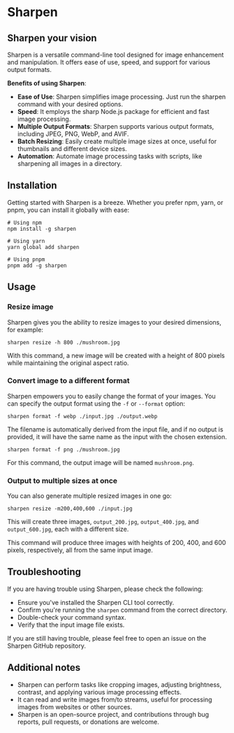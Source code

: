 # Sharpen

## Sharpen your vision

Sharpen is a versatile command-line tool designed for image enhancement and manipulation. It offers ease of use, speed, and support for various output formats.

**Benefits of using Sharpen**:

- **Ease of Use**: Sharpen simplifies image processing. Just run the sharpen command with your desired options.
- **Speed**: It employs the sharp Node.js package for efficient and fast image processing.
- **Multiple Output Formats**: Sharpen supports various output formats, including JPEG, PNG, WebP, and AVIF.
- **Batch Resizing**: Easily create multiple image sizes at once, useful for thumbnails and different device sizes.
- **Automation**: Automate image processing tasks with scripts, like sharpening all images in a directory.

## Installation

Getting started with Sharpen is a breeze. Whether you prefer npm, yarn, or pnpm, you can install it globally with ease:

```shell
# Using npm
npm install -g sharpen

# Using yarn
yarn global add sharpen

# Using pnpm
pnpm add -g sharpen
```

## Usage

### Resize image

Sharpen gives you the ability to resize images to your desired dimensions, for example:

```shell
sharpen resize -h 800 ./mushroom.jpg
```

With this command, a new image will be created with a height of 800 pixels while maintaining the original aspect ratio.

### Convert image to a different format

Sharpen empowers you to easily change the format of your images. You can specify the output format using the `-f` or `--format` option:

```shell
sharpen format -f webp ./input.jpg ./output.webp
```

The filename is automatically derived from the input file, and if no output is provided, it will have the same name as the input with the chosen extension.

```shell
sharpen format -f png ./mushroom.jpg
```

For this command, the output image will be named `mushroom.png`.

### Output to multiple sizes at once

You can also generate multiple resized images in one go:

```shell
sharpen resize -m200,400,600 ./input.jpg
```

This will create three images, `output_200.jpg`, `output_400.jpg`, and `output_600.jpg`, each with a different size.

This command will produce three images with heights of 200, 400, and 600 pixels, respectively, all from the same input image.

## Troubleshooting

If you are having trouble using Sharpen, please check the following:

- Ensure you've installed the Sharpen CLI tool correctly.
- Confirm you're running the `sharpen` command from the correct directory.
- Double-check your command syntax.
- Verify that the input image file exists.

If you are still having trouble, please feel free to open an issue on the Sharpen GitHub repository.

## Additional notes

- Sharpen can perform tasks like cropping images, adjusting brightness, contrast, and applying various image processing effects.
- It can read and write images from/to streams, useful for processing images from websites or other sources.
- Sharpen is an open-source project, and contributions through bug reports, pull requests, or donations are welcome.
